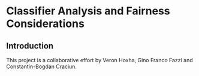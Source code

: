 # Classifier Analysis and Fairness Considerations

## Introduction
This project is a collaborative effort by Veron Hoxha, Gino Franco Fazzi and Constantin-Bogdan Craciun.
